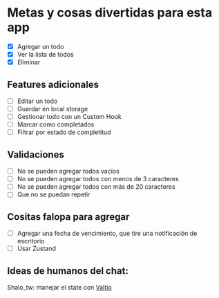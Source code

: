 # Metas y cosas divertidas para esta app

- [x] Agregar un todo
- [x] Ver la lista de todos
- [x] Eliminar

## Features adicionales

- [ ] Editar un todo
- [ ] Guardar en local storage
- [ ] Gestionar todo con un Custom Hook
- [ ] Marcar como completados
- [ ] Filtrar por estado de completitud

## Validaciones

- [ ] No se pueden agregar todos vacíos
- [ ] No se pueden agregar todos con menos de 3 caracteres
- [ ] No se pueden agregar todos con más de 20 caracteres
- [ ] Que no se puedan repetir

## Cositas falopa para agregar

- [ ] Agregar una fecha de vencimiento, que tire una notificación de escritorio
- [ ] Usar Zustand

## Ideas de humanos del chat:

Shalo_tw: manejar el state con [Valtio](https://valtio.pmnd.rs/docs/introduction/getting-started)

